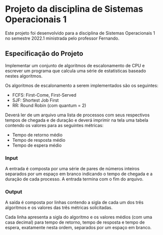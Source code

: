 # Projeto da disciplina de Sistemas Operacionais 1

Este projeto foi desenvolvido para a disciplina de Sistemas Operacionais 1 no semestre 2022.1 ministrada pelo professor Fernando.

## Especificação do Projeto

Implementar um conjunto de algoritmos de escalonamento de CPU e escrever um programa que calcula uma série de estatísticas baseado nestes algoritmos.

Os algoritmos de escalonamento a serem implementados são os seguintes:

- FCFS: First-Come, First-Served
- SJF: Shortest Job First
- RR: Round Robin (com quantum = 2)

Deverá ler de um arquivo uma lista de processos com seus respectivos tempos de chegada e de duração e deverá imprimir na tela uma tabela contendo os valores para as seguintes métricas:

- Tempo de retorno médio
- Tempo de resposta médio
- Tempo de espera médio

### Input

A entrada é composta por uma série de pares de números inteiros separados por um espaço em branco indicando o tempo de chegada e a duração de cada processo. A entrada termina com o fim do arquivo.

### Output

A saída é composta por linhas contendo a sigla de cada um dos três algoritmos e os valores das três métricas solicitadas.

Cada linha apresenta a sigla do algoritmo e os valores médios (com uma casa decimal) para tempo de retorno, tempo de resposta e tempo de espera, exatamente nesta ordem, separados por um espaço em branco.
